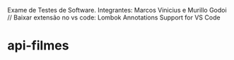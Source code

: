 Exame de Testes de Software.
Integrantes: Marcos Vinicius e Murillo Godoi 
// Baixar extensão no vs code: Lombok Annotations Support for VS Code
# api-filmes

